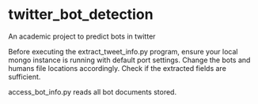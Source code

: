 # twitter_bot_detection
An academic project to predict bots in twitter

Before executing the extract_tweet_info.py program, ensure your local mongo instance is running with default port settings.
Change the bots and humans file locations accordingly.
Check if the extracted fields are sufficient.

access_bot_info.py reads all bot documents stored.